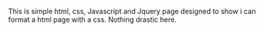 This is simple html, css, Javascript and Jquery page designed to show i can format  a html page with a css. Nothing drastic here.












